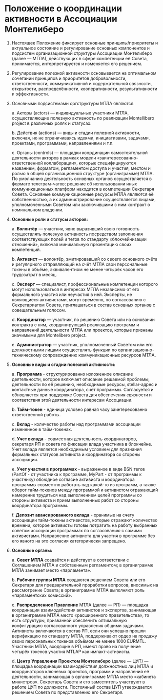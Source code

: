 # Положение о координации активности в Ассоциации Монтелиберо

1. Настоящее Положение фиксирует основные принципы/приоритеты и актуальное состояние и регулирование основных
   компонентов и подсистем организационной структуры Ассоциации Монтелиберо (далее — МТЛА), действующих в сфере
   компетенции её Совета, принимается, интерпретируется и изменяется его решением.

2. Регулирование полезной активности основывается на оптимальном сочетании принципов и приоритетов добровольности,
   ответственности, коммуникативной и содержательной связности, открытости, распределённости, кооперативности,
   результативности и эффективности.

3. Основными подсистемами оргструктуры МТЛА являются:

   a. Акторы (actors) — индивидуальные участники МТЛА, осуществляющие полезную активность по реализации Montellibero
   project в различных ролях и статусах.

   b. Действия (actions) — виды и стадии полезной активности, включая, но не ограничиваясь идеями, инициативами,
   задачами, проектами, программами, направлениями и т.п.

   c. Органы (controls) — площадки координации самостоятельной деятельности акторов в рамках модели
   «заинтересованно-ответственной коллаборации», которые специфицируются названием, форматом, регламентом доступа и
   участия, местом и ролью в общей организационной структуре (органиграмме) МТЛА. По умолчанию деятельность основных
   органов осуществляется в формате телеграм-чатов; решение об использовании иных коммуникационных платформ находится в
   компетенции Секретаря Совета. Основные коммуникационные ресурсы МТЛА являются её собственностью, а их
   администрирование осуществляется лицами, уполномоченными Советом или заключившими с ним контракт о номинальном
   владении.

4. **Основные роли и статусы акторов:**

   a. **Волонтёр** — участник, явно выразивший свою готовность осуществлять полезную активность посредством заполнения
   соответствующих полей и тегов по стандарту «блокчейнизации отношений», включая минимальную презентацию своих
   компетенций.

   b. **Активист** — волонтёр, эмитировавший со своего основного счёта и регулярного отправляющий на счёт МТЛА свои
   персональные токены в объёме, эквивалентном не менее четырёх часов его трудозатрат в месяц.

   c. **Эксперт** — специалист, профессиональные компетенции которого могут использоваться в интересах МТЛА независимо
   от его формального участия или неучастия в ней. Эксперты, не являющиеся активистами, могут временно, по согласованию
   с Секретариатом Совета, приглашаться в состав основных органов с совещательным голосом.

   d. **Координатор** — участник, по решению Совета или на основании контракта с ним, координирующий реализацию программ
   и направлений деятельности МТЛА или проектов, которые признаны значимыми для Montelibero project.

   e. **Администратор** — участник, уполномоченный Советом или его должностными лицами осуществлять функции по
   организационно-техническому сопровождению коммуникационных ресурсов МТЛА.

5. **Основные виды и стадии полезной активности:**

   a. **Программа** - структурированно изложенное описание деятельности, которое включает описание решаемой проблемы,
   деятельности по её решению, необходимые ресурсы, stellar-адрес и контактные данные координатора, счет программы.
   Cогласуется и обновляется при поддержке Совета для обеспечения связности и соответствия этой деятельности интересам Ассоциации.
   
   b. **Тайм-токен** - единица условно равная часу заинтересованно ответственной работы.
   
   c. **Вклад** - количество работы над программами ассоциации измененное в тайм-токенах.
   
   d. **Учет вклада** - совместная деятельность координаторов, секретаря РП и совета по фиксации влада участника в блокчейне.
   Учет вклада является необходимым условием для признания формальных статусов активиста и координатора со стороны ассоциации.
   
   e. **Учет участия в программах** - выраженное в виде BSN тегов (PartOf - от участника к программе, MyPart - от программы к участнику)
    обоюдное согласие активиста и координатора программы совместно работать над какой-то из программ, а также оборот тайм-токенов
   между программой и активистом отражающий намерение трудиться над выполнением целей программы со стороны активиста и прием
   выполненных работ со стороны координатора программы.
   
   f. **Депозит авансированного вклада** - хранимые на счету ассоциации тайм-токены активистов, которые отражают количество времени,
   которое активисты готовы потратить на работу выбранных советом ассоциации программах по согласованию с самими активистами.
   Направление активиста для участия в программе без его явного на это согласия категорически запрещено.

7. **Основные органы:**

   a. **Совет МТЛА** создаётся и действует в соответствии с Соглашением МТЛА и собственным регламентом; в органиграмме
   МТЛА занимает место «парламента».

   b. **Рабочие группы МТЛА** создаются решением Совета или его Секретаря для предварительной проработки вопросов,
   вносимых на рассмотрение Совета; в органиграмме МТЛА выполняют роль «парламентских комиссий».

   c. **Распределенное Правление** МТЛА (далее — РП) — площадка координации взаимодействия активистов и экспертов,
   занимающая в органиграмме МТЛА место «расширенного правительства», то есть структуры, призванной обеспечить
   оптимальную конфигурацию согласованного управления общими задачами. Активисты включаются в состав РП, если они
   успешно прошли верификацию по стандарту МТЛА, поддерживают ордер на продажу своих персональных токенов объёмом не
   менее 1000 EURMTL. Участники МТЛА, входящие в РП, имеют право на получение четырёх токенов участия MTLAP как
   импакт-активисты.

   d. **Центр Управления Проектом Монтелиберо** (далее — ЦУП) — площадка координации взаимодействия должностных лиц МТЛА
   и координаторов ключевых проектов, программ и направлений её деятельности, занимающая в органиграмме МТЛА место
   «кабинета министров». Секретарь Совета и его заместитель участвуют в работе ЦУП по должности. Постоянный состав ЦУП
   утверждается решением Совета по представлению его Секретаря.
